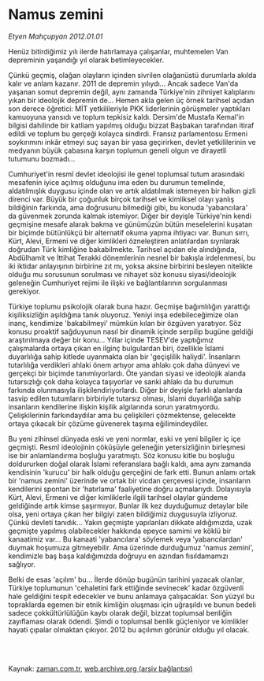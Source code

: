 # Namus zemini

*Etyen Mahçupyan 2012.01.01*

<td class="columnist-detail">
<p>Henüz bitirdiğimiz yılı ilerde hatırlamaya çalışanlar, muhtemelen Van depreminin yaşandığı yıl olarak betimleyecekler.</p>
<p>
<div id="haberMetinDiv">
<p>Çünkü geçmiş, olağan olayların içinden sivrilen olağanüstü durumlarla akılda kalır ve anlam kazanır. 2011 de depremin yılıydı... Ancak sadece Van'da yaşanan somut depremin değil, aynı zamanda Türkiye'nin zihniyet kalıplarını yıkan bir ideolojik depremin de... Hemen akla gelen üç örnek tarihsel açıdan son derece öğretici: MİT yetkilileriyle PKK liderlerinin görüşmeler yaptıkları kamuoyuna yansıdı ve toplum tepkisiz kaldı. Dersim'de Mustafa Kemal'in bilgisi dahilinde bir katliam yapılmış olduğu bizzat Başbakan tarafından itiraf edildi ve toplum bu gerçeği kolayca sindirdi. Fransız parlamentosu Ermeni soykırımını inkâr etmeyi suç sayan bir yasa geçirirken, devlet yetkililerinin ve medyanın büyük çabasına karşın toplumun geneli olgun ve dirayetli tutumunu bozmadı...
<p>Cumhuriyet'in resmî devlet ideolojisi ile genel toplumsal tutum arasındaki mesafenin iyice açılmış olduğunu ima eden bu durumun temelinde, aldatılmışlık duygusu içinde olan ve artık aldatılmak istemeyen bir halkın gizli direnci var. Büyük bir çoğunluk birçok tarihsel ve kimliksel olayı yanlış bildiğinin farkında, ama doğrusunu bilmediği gibi, bu konuda 'yabancılara' da güvenmek zorunda kalmak istemiyor. Diğer bir deyişle Türkiye'nin kendi geçmişine mesafe alarak bakma ve günümüzün bütün meselelerini kuşatan bir biçimde bütünlükçü bir alternatif okuma yapma ihtiyacı var. Bunun sırrı, Kürt, Alevi, Ermeni ve diğer kimlikleri özneleştiren anlatılardan sıyrılarak doğrudan Türk kimliğine bakabilmekte. Tarihsel açıdan ele alındığında, Abdülhamit ve İttihat Terakki dönemlerinin nesnel bir bakışla irdelenmesi, bu iki iktidar anlayışının birbirine zıt mı, yoksa aksine birbirini besleyen nitelikte olduğu mu sorusunun sorulması ve nihayet söz konusu siyasi/ideolojik geleneğin Cumhuriyet rejimi ile ilişki ve bağlantılarının sorgulanması gerekiyor.
<p>Türkiye toplumu psikolojik olarak buna hazır. Geçmişe bağımlılığın yarattığı kişiliksizliğin aşıldığına tanık oluyoruz. Yeniyi inşa edebileceğimize olan inanç, kendimize 'bakabilmeyi' mümkün kılan bir özgüven yaratıyor. Söz konusu proaktif sağduyunun nasıl bir dinamik içinde serpilip bugüne geldiği araştırılmaya değer bir konu... Yıllar içinde TESEV'de yaptığımız çalışmalarda ortaya çıkan en ilginç bulgulardan biri, özellikle İslami duyarlılığa sahip kitlede uyanmakta olan bir 'geçişlilik haliydi'. İnsanların tutarlılığa verdikleri ahlaki önem artıyor ama ahlakı çok daha dünyevi ve gerçekçi bir biçimde tanımlıyorlardı. Öte yandan siyasi ve ideolojik alanda tutarsızlığı çok daha kolayca taşıyorlar ve sanki ahlakı da bu durumun farkında olunmasıyla ilişkilendiriyorlardı. Diğer bir deyişle farklı alanlarda tasvip edilen tutumların birbiriyle tutarsız olması, İslami duyarlılığa sahip insanların kendilerine ilişkin kişilik algılarında sorun yaratmıyordu. Çelişkilerinin farkındaydılar ama bu çelişkileri çözmektense, gelecekte ortaya çıkacak bir çözüme güvenerek taşıma eğilimindeydiler.
<p>Bu yeni zihinsel dünyada eski ve yeni normlar, eski ve yeni bilgiler iç içe geçmişti. Resmî ideolojinin çöküşüyle geleneğin yetersizliğinin birleşmesi ise bir anlamlandırma boşluğu yaratmıştı. Söz konusu kitle bu boşluğu doldururken doğal olarak İslami referanslara bağlı kaldı, ama aynı zamanda kendisinin 'kurucu' bir halk olduğu gerçeğini de fark etti. Bunun anlamı ortak bir 'namus zemini' üzerinde ve ortak bir vicdan çerçevesi içinde, insanların kendilerini spontan bir 'hatırlama' faaliyetine doğru açmalarıydı. Dolayısıyla Kürt, Alevi, Ermeni ve diğer kimliklerle ilgili tarihsel olaylar gündeme geldiğinde artık kimse şaşırmıyor. Bunlar ilk kez duyduğumuz detaylar bile olsa, yeni ortaya çıkan her bilgiyi zaten bildiğimiz duygusuyla izliyoruz. Çünkü devleti tanıdık... Yakın geçmişte yapılanları dikkate aldığımızda, uzak geçmişte yapılmış olabilecekler hakkında epeyce samimi ve köklü bir kanaatimiz var... Bu kanaati 'yabancılara' söylemek veya 'yabancılardan' duymak hoşumuza gitmeyebilir. Ama üzerinde durduğumuz 'namus zemini', kendimizle baş başa kaldığımızda doğruyu en azından fısıldamamızı sağlıyor.
<p>Belki de esas 'açılım' bu... İlerde dönüp bugünün tarihini yazacak olanlar, Türkiye toplumunun 'cehaletini fark ettiğinde sevinecek' kadar özgüvenli hale geldiğini tespit edecekler ve bunu anlamaya çalışacaklar. Son yüzyıl bu topraklarda egemen bir etnik kimliğin oluşması için uğraşıldı ve bunun bedeli sadece çokkültürlülüğün kaybı olarak değil, bizzat toplumsal benliğin zayıflaması olarak ödendi. Şimdi o toplumsal benlik güçleniyor ve kimlikler hayati çıpalar olmaktan çıkıyor. 2012 bu açılımın görünür olduğu yıl olacak. </p></p></p></p></p></div>
</p>


<p><br>
		 </br></p></td>

Kaynak: [zaman.com.tr](http://zaman.com.tr/yazar.do?yazino=1222524), [web.archive.org (arşiv bağlantısı)](http://web.archive.org/web/20120129144321/http://zaman.com.tr/yazar.do?yazino=1222524)
